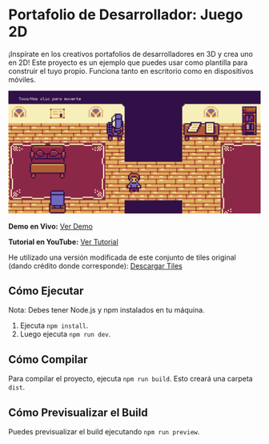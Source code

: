 # Portafolio de Desarrollador: Juego 2D

¡Inspírate en los creativos portafolios de desarrolladores en 3D y crea uno en 2D! Este proyecto es un ejemplo que puedes usar como plantilla para construir el tuyo propio. Funciona tanto en escritorio como en dispositivos móviles.

![Captura de pantalla del proyecto](public/captura_juego.png)

**Demo en Vivo:** [Ver Demo](https://github.com/oussama2505/Portfolio_Game)

**Tutorial en YouTube:** [Ver Tutorial](https://www.youtube.com/watch?v=gwtfWORCN0U)

He utilizado una versión modificada de este conjunto de tiles original (dando crédito donde corresponde): [Descargar Tiles](https://momen-games.itch.io/happy-la-v2-ts)

## Cómo Ejecutar

Nota: Debes tener Node.js y npm instalados en tu máquina.

1. Ejecuta `npm install`.
2. Luego ejecuta `npm run dev`.

## Cómo Compilar

Para compilar el proyecto, ejecuta `npm run build`. Esto creará una carpeta `dist`.

## Cómo Previsualizar el Build

Puedes previsualizar el build ejecutando `npm run preview`.


